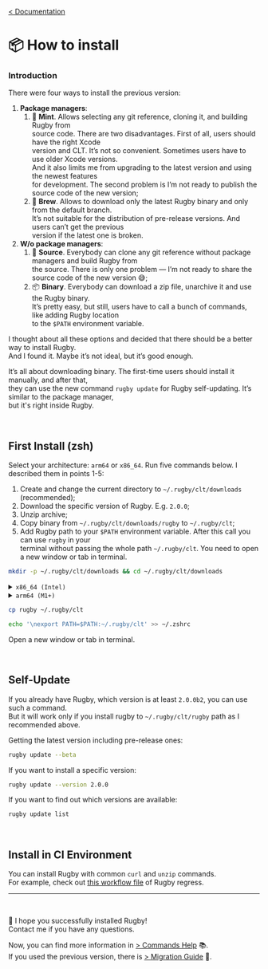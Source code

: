[< Documentation](README.md)

# 📦 How to install

### Introduction

There were four ways to install the previous version:

1. **Package managers**:
    1. 🌱 **Mint**. Allows selecting any git reference, cloning it, and building Rugby from\
    source code. There are two disadvantages. First of all, users should have the right Xcode\
    version and CLT. It’s not so convenient. Sometimes users have to use older Xcode versions.\
    And it also limits me from upgrading to the latest version and using the newest features\
    for development. The second problem is I’m not ready to publish the source code of the new version;
    2. 🍺 **Brew**. Allows to download only the latest Rugby binary and only from the default branch.\
    It’s not suitable for the distribution of pre-release versions. And users can’t get the previous\
    version if the latest one is broken.
2. **W/o package managers**:
    1. 📑 **Source**. Everybody can clone any git reference without package managers and build Rugby from\
    the source. There is only one problem — I’m not ready to share the source code of the new version 😅;
    2. 📦 **Binary**. Everybody can download a zip file, unarchive it and use the Rugby binary.\
    It’s pretty easy, but still, users have to call a bunch of commands, like adding Rugby location\
    to the `$PATH` environment variable.

I thought about all these options and decided that there should be a better way to install Rugby.\
And I found it. Maybe it’s not ideal, but it’s good enough.

It’s all about downloading binary. The first-time users should install it manually, and after that,\
they can use the new command `rugby update` for Rugby self-updating. It’s similar to the package manager,\
but it's right inside Rugby.

<br>

## First Install (zsh)

Select your architecture: `arm64` or `x86_64`. Run five commands below. I described them in points 1-5:

1. Create and change the current directory to `~/.rugby/clt/downloads` (recommended);
2. Download the specific version of Rugby. E.g. `2.0.0`;
3. Unzip archive;
4. Copy binary from `~/.rugby/clt/downloads/rugby` to `~/.rugby/clt`;
5. Add Rugby path to your `$PATH` environment variable. After this call you can use `rugby` in your\
terminal without passing the whole path `~/.rugby/clt`. You need to open a new window or tab in terminal.

```bash
mkdir -p ~/.rugby/clt/downloads && cd ~/.rugby/clt/downloads
```

<details><summary><code>x86_64 (Intel)</code></summary>
<p>

```bash
curl -LO https://github.com/swiftyfinch/Rugby/releases/download/2.0.0/x86_64.zip
```
```bash
unzip x86_64.zip
```

<hr>
</p>
</details>

<details><summary><code>arm64 (M1+)</code></summary>
<p>

```bash
curl -LO https://github.com/swiftyfinch/Rugby/releases/download/2.0.0/arm64.zip
```
```bash
unzip arm64.zip
```

<hr>
</p>
</details>

```bash
cp rugby ~/.rugby/clt
```
```bash
echo '\nexport PATH=$PATH:~/.rugby/clt' >> ~/.zshrc
```
Open a new window or tab in terminal.

<br>

## Self-Update

If you already have Rugby, which version is at least `2.0.0b2`, you can use such a command.\
But it will work only if you install rugby to `~/.rugby/clt/rugby` path as I recommended above.

Getting the latest version including pre-release ones:

```bash
rugby update --beta
```

If you want to install a specific version:

```bash
rugby update --version 2.0.0
```

If you want to find out which versions are available:

```bash
rugby update list
```

<br>

## Install in CI Environment

You can install Rugby with common `curl` and `unzip` commands.\
For example, check out [this workflow file](https://github.com/swiftyfinch/Rugby/blob/main/.github/workflows/regress.yml#L33) of Rugby regress.

---
<br>

🚀 I hope you successfully installed Rugby!\
Contact me if you have any questions.

Now, you can find more information in [> Commands Help](commands-help/README.md) 📚.\
If you used the previous version, there is [> Migration Guide](migration-guide.md) 🚏.
